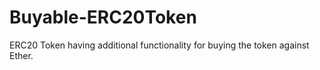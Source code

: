 # Buyable-ERC20Token
ERC20 Token having additional functionality for buying the token against Ether.
